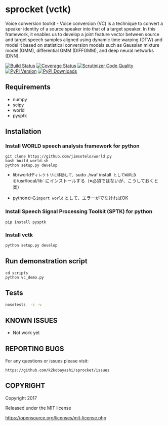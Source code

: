 sprocket (vctk)
======

Voice conversion toolkit - Voice conversion (VC) is a technique to convert a speaker identity of a source speaker into that of a target speaker. In this framework, it enables us to develop a joint feature vector between source and target speech samples aligned using dynamic time warping (DTW) and model it based on statistical conversion models such as Gaussian mixture model (GMM), differential GMM (DIFFGMM), and deep neural networks (DNN).

[![Build Status](http://img.shields.io/travis/{{cookiecutter.github_username}}/{{cookiecutter.github_repo}}/master.svg)](https://travis-ci.org/{{cookiecutter.github_username}}/{{cookiecutter.github_repo}})
[![Coverage Status](http://img.shields.io/coveralls/{{cookiecutter.github_username}}/{{cookiecutter.github_repo}}/master.svg)](https://coveralls.io/r/{{cookiecutter.github_username}}/{{cookiecutter.github_repo}})
[![Scrutinizer Code Quality](http://img.shields.io/scrutinizer/g/{{cookiecutter.github_username}}/{{cookiecutter.github_repo}}.svg)](https://scrutinizer-ci.com/g/{{cookiecutter.github_username}}/{{cookiecutter.github_repo}}/?branch=master)
[![PyPI Version](http://img.shields.io/pypi/v/{{vctk}}.svg)](https://pypi.python.org/pypi/{{vctk}})
[![PyPI Downloads](http://img.shields.io/pypi/dm/{{vctk}}.svg)](https://pypi.python.org/pypi/{{vctk}})

## Requirements

- numpy
- scipy
- world
- pysptk

## Installation

### Install WORLD speech analysis framework for python

``` 
git clone https://github.com/jimsotelo/world.py
bash build_world.sh
python setup.py develop
```

- lib/world`ディレクトリに移動して、`sudo ./waf install` としてWORLDを`/usr/local/lib` にインストールする（※必須ではないが、こうしておくと楽）


- pythonから`import world` として、エラーがでなければOK

### Install Speech Signal Processing Toolkit (SPTK) for python

```
pip install pysptk
```

### Install vctk

```bash
python setup.py develop
```

## Run demonstration script

```
cd scripts
python vc_demo.py
```

## Tests

```bash
nosetests  -s -v
```

## KNOWN ISSUES

- Not work yet

## REPORTING BUGS

For any questions or issues please visit:

```
https://github.com/k2kobayashi/sprocket/issues
```

## COPYRIGHT

Copyright  2017 

Released under the MIT license

https://opensource.org/licenses/mit-license.php